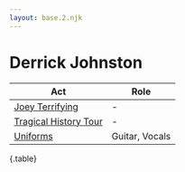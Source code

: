 ```yaml
---
layout: base.2.njk
---
```


# Derrick Johnston

| Act | Role |
|---|---|
| [Joey Terrifying](../joey-terrifying) | - |
| [Tragical History Tour](../tragical-history-tour) | - |
| [Uniforms](../uniforms) | Guitar, Vocals |

{.table}